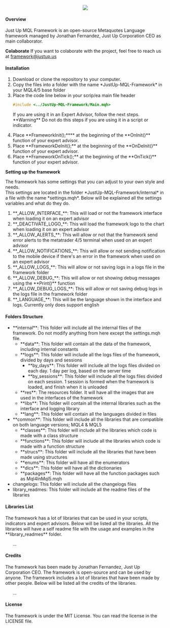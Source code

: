 <body>
<p align="center"><a href="https://symfony.com" target="_blank">
    <img src="https://s3.us-west-2.amazonaws.com/secure.notion-static.com/a405bc87-58fc-471b-8a07-f1ad1fb1fb52/Aadir_un_poco_de_texto.png?X-Amz-Algorithm=AWS4-HMAC-SHA256&X-Amz-Content-Sha256=UNSIGNED-PAYLOAD&X-Amz-Credential=AKIAT73L2G45EIPT3X45%2F20221211%2Fus-west-2%2Fs3%2Faws4_request&X-Amz-Date=20221211T182935Z&X-Amz-Expires=86400&X-Amz-Signature=6f9a25b5edace6250eeaa4d9de75b7abe55a2caa87cfadff9cd2b1c2da32d348&X-Amz-SignedHeaders=host&response-content-disposition=filename%3D%22A%25C3%25B1adir%2520un%2520poco%2520de%2520texto.png%22&x-id=GetObject">
</a></p>

#### Overview
Just Up MQL Framework is an open-source Metaquotes Language framework managed by Jonathan Fernandez, Just Up Corporation CEO as main collaborator.

**Colaborate**
If you want to colaborate with the project, feel free to reach us at [framework@justup.us](mailto:framework@justup.us "framework@justup.us")

#### Installation
<ol>
<li>Download or clone the repository to your computer. </li>
<li>Copy the files into a folder with the name *JustUp-MQL-Framework* in your MQL4/5 base folder</li>
<li>Place the code line below in your scrip/ea main file header</li>

```cpp
#include <../JustUp-MQL-Framework/Main.mqh>
```

<p>If you are using it in an Expert Advisor, follow the next steps.<br>
**Warning** Do not do this steps if you are using it in a script or indicator.</p>
<li>Place **FrameworkInit();**** at the beginning of the **OnInit()** function of your expert advisor.</li>
<li>Place **FrameworkDeInit();** at the beginning of the **OnDeInit()** function of your expert advisor.</li>
<li>Place **FrameworkOnTick();** at the beginning of the **OnTick()** function of your expert advisor.</li>
</ol>

**Setting up the framework**
<p>The framework has some settings that you can adjust to your own style and needs.<br>
This settings are located in the folder *JustUp-MQL-Framework/internal* in a file with the name *settings.mqh*.
Below will be explained all the settings variables and what do they do.</p>
<ol>
<li>**_ALLOW_INTERFACE_**: This will load or not the framework interface when loading it on an expert advisor</li>
<li>**_DEACTIVATE_LOGO_**: This will load the framework logo to the chart when loading it on an expert advisor</li>
<li>**_ALLOW_ALERTS_**: This will allow or not that the framework send error alerts to the metatrader 4/5 terminal when used on an expert advisor</li>
<li>**_ALLOW_NOTIFICATIONS_**: This will allow or not sending notification to the mobile device if there's an error in the framework when used on an expert advisor</li>
<li>**_ALLOW_LOGS_**: This will allow or not saving logs in a logs file in the framework folder</li>
<li>**_ALLOW_DEBUG_**: This will allow or not showing debug messages using the **Print()** function</li>
<li>**_ALLOW_DEBUG_LOGS_**: This will allow or not saving debug logs in the logs file in the framework folder</li>
<li>**_LANGUAGE_**: This will be the language shown in the interface and logs. Currently only does support english</li>
</ol>

#### Folders Structure
<ul>
    <li>**internal**: This folder will include all the internal files of the framework. Do not modify anything from here except the settings.mqh file.
        <ul>
            <li>**data**: This folder will contain all the data of the framework, including internal constants</li>
            <li>**logs**: This folder will include all the logs files of the framework, divided by days and sessions
                <ul>
                    <li>**by_days**: This folder will include all the logs files divided on each day. 1 day per log, based on the server time</li>
                    <li>**by_sessions**: This folder will include all the logs files divided on each session. 1 session is formed when the framework is loaded, and finish when it is unloaded</li>
                </ul>
            <li>**res**: The resources folder. It will have all the images that are used in the interfaces of the framework</li>
            <li>**libs**: This folder will contain all the internal libraries such as the interface and logging library</li>
            <li>**lang**: This folder will contain all the languages divided in files</li>
        </ul>
    </li>
    <li>**common**: This folder will include all the libraries that are compatible on both language versions; MQL4 & MQL5
        <ul>
            <li>**classes**: This folder will include all the libraries which code is made with a class structure</li>
            <li>**functions**: This folder will include all the libraries which code is made with a function structure</li>
            <li>**strucs**: This folder will include all the libraries that have been made using structures</li>
            <li>**enums**: This folder will have all the enumerators</li>
            <li>**dics**: This folder will have all the dictionaries</li>
            <li>**packages**: This folder will have all the function packages such as Mql4InMql5.mqh</li>
        </ul>
    </li>
    <li>changelogs: This folder will include all the changelogs files</li>
    <li>library_readmes: This folder will include all the readme files of the libraries</li>
</ul>

#### Libraries List
<p>The framework has a lot of libraries that can be used in your scripts, indicators and expert advisors. Below will be listed all the libraries.
    All the libraries will have a self readme file with the usage and examples in the **library_readmes** folder.</p>
<ol>
    ...
</ol>

#### Credits
<p>The framework has been made by Jonathan Fernandez, Just Up Corporation CEO. The framework is open-source and can be used by anyone.
    The framework includes a lot of libraries that have been made by other people. Below will be listed all the credits of the libraries.</p>
<ol>
    ...
</ol>

#### License
<p>The framework is under the MIT License. You can read the license in the LICENSE file.</p>
</body>